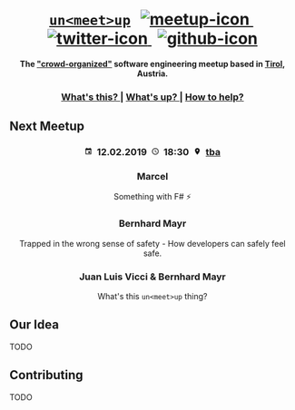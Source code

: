 <h1 align="center">
  <span><a href="https://unmeetup.io"><code>un&lt;meet&gt;up</code></a></span>
  <span>
    <span>&#8239;</span>
    <a href="https://www.meetup.com/de-DE/ReactJS-Tirol/">
      <img src="https://upload.wikimedia.org/wikipedia/commons/6/6b/Meetup_Logo.png" height="28px" alt="meetup-icon"></img>
    </a>
    <span>&#8239;</span>
    <a href="https://twitter.com/unmeetup">
      <img src="https://upload.wikimedia.org/wikipedia/en/thumb/9/9f/Twitter_bird_logo_2012.svg/1259px-Twitter_bird_logo_2012.svg.png" height="24px" alt="twitter-icon"></img>
    </a>
    <span>&#8239;</span>
    <a href="https://github.com/uncodeference/unmeetup">
      <img src="https://image.freepik.com/free-icon/github-logo_318-53553.jpg" height="26px" alt="github-icon"></img>
    </a>
  </span>
</h1>
  
  
<div align="center">
  <strong>The <a href="#our-idea">"crowd-organized"</a> software engineering meetup based in <a href="https://en.wikipedia.org/wiki/Tyrol_(state)">Tirol</a>, Austria.</strong>
</div>

<div align="center">
  <h3>
    <a href="#our-idea">
      What's this?
    </a>
    <span> | </span>
    <a href="#next-meetup">
      What's up?
    </a>
    <span> | </span>
    <a href="#contributing">
      How to help?
    </a>
  </h3>
</div>

## Next Meetup
<h3 align="center">
  <span><img src="assets/img/calendar.png" height="14px" alt="calender-icon"></img>&nbsp;</span>
<span><b>12.02.2019</b></span>
  <span>&nbsp;<img src="assets/img/clock.png" height="14px" alt="calender-icon"></img>&nbsp;</span>
  <span><b>18:30</b></span>
  <span>&nbsp;<img src="assets/img/location.png" height="14px" alt="calender-icon"></img>&nbsp;</span>
  <span><a href="#">tba</a></span>
</h3>

<h3 align="center">Marcel</h3>
<div align="center">Something with F# ⚡</div>
<h3 align="center">Bernhard Mayr</h3>
<div align="center">Trapped in the wrong sense of safety - How developers can safely feel safe.</div>
<h3 align="center">Juan Luis Vicci & Bernhard Mayr</h3>
<div align="center">What's this <code>un&lt;meet&gt;up</code> thing?</div>

## Our Idea
TODO

## Contributing
TODO
